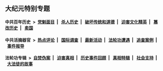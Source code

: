 ## 大纪元特别专题

#### 中共百年历史 &nbsp;>&nbsp; [党魁面目](indexes/nf1176107/README.md?07100430) &nbsp;| &nbsp; [杀人历史](indexes/nf1176106/README.md?07100430) &nbsp;| &nbsp; [破坏传统和道德](indexes/nf1176106/README.md?07100430) &nbsp;| &nbsp; [迫害文化精英](indexes/nf1176111/README.md?07100430) &nbsp;| &nbsp; [篡改历史](indexes/nf1176115/README.md?07100430) &nbsp;| &nbsp; [卖国](indexes/nf1176117/README.md?07100430) 

#### 中共活摘器官 &nbsp;>&nbsp; [热点评论](indexes/nf5879/README.md?07100430) &nbsp;| &nbsp; [国际调查](indexes/nf5947/README.md?07100430) &nbsp;| &nbsp; [最新活动](indexes/nf5883/README.md?07100430) &nbsp;| &nbsp; [法轮功遭遇](indexes/nf5881/README.md?07100430) &nbsp;| &nbsp; [追查案例](indexes/nf5880/README.md?07100430) &nbsp;| &nbsp; [事件报导](indexes/nf5877/README.md?07100430) 

#### 法轮功专辑 &nbsp;>&nbsp; [自焚伪案](indexes/nf5562/README.md?07100430) &nbsp;| &nbsp; [迫害真相](indexes/nf4379/README.md?07100430) &nbsp;| &nbsp; [历史事件回顾](indexes/nf5793/README.md?07100430) &nbsp;| &nbsp; [真相特辑](indexes/nf4389/README.md?07100430) &nbsp;| &nbsp; [社会支持](indexes/nf4386/README.md?07100430) &nbsp;| &nbsp; [大法徒的故事](indexes/nf1147481/README.md?07100430) 
